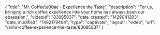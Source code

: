{
    "title": "Mr. Coffee\u00ae - Experience the Taste",
    "description": "For us, bringing a rich coffee experience into your home has always been our obsession.",
    "videoid": "83095037",
    "date_created": "1429041303",
    "date_modified": "1482179464",
    "type": "captivate",
    "layout": "video",
    "url": "\/v\/mr-coffee-experience-the-taste\/83095037"
}
